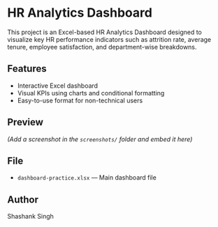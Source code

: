 # HR Analytics Dashboard

This project is an Excel-based HR Analytics Dashboard designed to visualize key HR performance indicators such as attrition rate, average tenure, employee satisfaction, and department-wise breakdowns.

## Features

- Interactive Excel dashboard
- Visual KPIs using charts and conditional formatting
- Easy-to-use format for non-technical users

## Preview

*(Add a screenshot in the `screenshots/` folder and embed it here)*

## File

- `dashboard-practice.xlsx` — Main dashboard file

## Author

Shashank Singh
